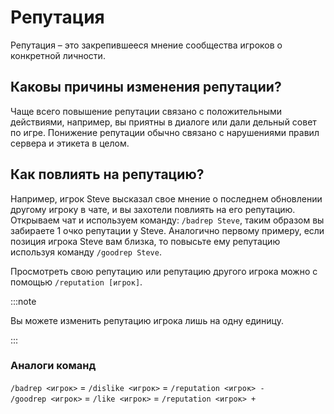 # Репутация

Репутация – это закрепившееся мнение сообщества игроков о конкретной личности.

## Каковы причины изменения репутации?

Чаще всего повышение репутации связано с положительными действиями, например, вы приятны в диалоге или дали дельный совет по игре. Понижение репутации обычно связано с нарушениями правил сервера и этикета в целом.

## Как повлиять на репутацию?

Например, игрок Steve высказал свое мнение о последнем обновлении другому игроку в чате, и вы захотели повлиять на его репутацию.
Открываем чат и используем команду: `/badrep Steve`, таким образом вы забираете 1 очко репутации у Steve.
Аналогично первому примеру, если позиция игрока Steve вам близка, то повысьте ему репутацию используя команду `/goodrep Steve`.

Просмотреть свою репутацию или репутацию другого игрока можно с помощью `/reputation [игрок]`.

:::note 

Вы можете изменить репутацию игрока лишь на одну единицу.

:::

### Аналоги команд

`/badrep <игрок>` = `/dislike <игрок>` = `/reputation <игрок> -` <br />
`/goodrep <игрок>` = `/like <игрок>` = `/reputation <игрок> +`

